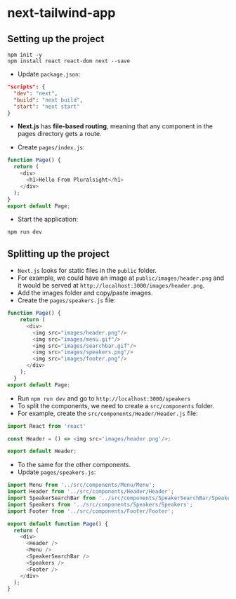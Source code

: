 # next-tailwind-app

## Setting up the project

```console
npm init -y
npm install react react-dom next --save
```

- Update `package.json`:

```json
"scripts": {
  "dev": "next",
  "build": "next build",
  "start": "next start"
}
```

- **Next.js** has **file-based routing**, meaning that any component in the pages directory gets a route.

- Create `pages/index.js`:

```js
function Page() {
  return (
    <div>
      <h1>Hello From Pluralsight</h1>
    </div>
  );
}
export default Page;
```

- Start the application:

```console
npm run dev
```

## Splitting up the project

- `Next.js` looks for static files in the `public` folder.
- For example, we could have an image at `public/images/header.png` and it would be served at `http://localhost:3000/images/header.png`.
- Add the images folder and copy/paste images.
- Create the `pages/speakers.js` file:

```js
function Page() {
    return (
      <div>
        <img src="images/header.png"/>
        <img src="images/menu.gif"/>
        <img src="images/searchbar.gif"/>
        <img src="images/speakers.png"/>
        <img src="images/footer.png"/>
      </div>
    );
  }
export default Page;
```

- Run `npm run dev` and go to `http://localhost:3000/speakers`
- To split the components, we need to create a `src/components` folder.
- For example, create the `src/components/Header/Header.js` file:

```js
import React from 'react'

const Header = () => <img src='images/header.png'/>;

export default Header;
```

- To the same for the other components.
- Update `pages/speakers.js`:

```js
import Menu from '../src/components/Menu/Menu';
import Header from '../src/components/Header/Header';
import SpeakerSearchBar from '../src/components/SpeakerSearchBar/SpeakerSearchBar';
import Speakers from '../src/components/Speakers/Speakers';
import Footer from '../src/components/Footer/Footer';

export default function Page() {
  return (
    <div>
      <Header />
      <Menu />
      <SpeakerSearchBar />
      <Speakers />
      <Footer />
    </div>
  );
}
```
